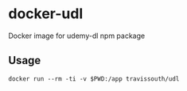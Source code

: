 # docker-udl
Docker image for udemy-dl npm package

## Usage

```shell
docker run --rm -ti -v $PWD:/app travissouth/udl
```